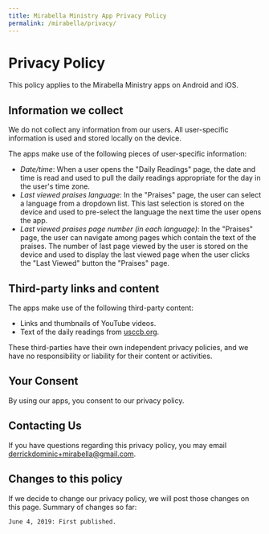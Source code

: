 ```yaml
---
title: Mirabella Ministry App Privacy Policy
permalink: /mirabella/privacy/
---
```


# Privacy Policy

This policy applies to the Mirabella Ministry apps on Android and iOS.

## Information we collect

We do not collect any information from our users. All user-specific information is used and stored locally on the device.

The apps make use of the following pieces of user-specific information:
* *Date/time*: When a user opens the "Daily Readings" page, the date and time is read and used to pull the daily readings appropriate for the day in the user's time zone.
* *Last viewed praises language*: In the "Praises" page, the user can select a language from a dropdown list. This last selection is stored on the device and used to pre-select the language the next time the user opens the app.
* *Last viewed praises page number (in each language)*: In the "Praises" page, the user can navigate among pages which contain the text of the praises. The number of last page viewed by the user is stored on the device and used to display the last viewed page when the user clicks the "Last Viewed" button the "Praises" page.

## Third-party links and content

The apps make use of the following third-party content:
* Links and thumbnails of YouTube videos. 
* Text of the daily readings from [usccb.org](usccb.org). 

These third-parties have their own independent privacy policies, and we have no responsibility or liability for their content or activities.

## Your Consent

By using our apps, you consent to our privacy policy.

## Contacting Us

If you have questions regarding this privacy policy, you may email derrickdominic+mirabella@gmail.com.

## Changes to this policy

If we decide to change our privacy policy, we will post those changes on this page. Summary of changes so far:

    June 4, 2019: First published.
